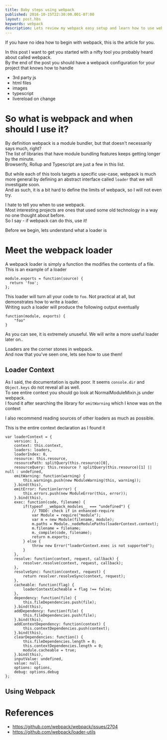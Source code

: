 ```yaml
---
title: Baby steps using webpack 
published: 2016-10-15T22:30:00.001-07:00
layout: post.hbs
keywords: webpack
description: Lets review my webpack easy setup and learn how to use webpack in the process. 
---
```


If you have no idea how to begin with webpack, this is the article for you. 

In this post I want to get you started with a nifty tool you probably heard about called webpack.    
By the end of the post you should have a webpack configuration for your project that knows how to handle

 - 3rd party js
 - html files
 - images
 - typescript
 - livereload on change
 
# So what is webpack and when should I use it? 

By definition webpack is a module bundler, but that doesn't necessarily says much, right?   
The list of libraries that have module bundling features keeps getting longer by the minute.     
Browserify, Rollup and Typescript are just a few in this list.   

But while each of this tools targets a specific use-case, webpack is much more general by defining an abstract interface called `loader` that we will investigate soon.   
And as such, it is a bit hard to define the limits of webpack, so I will not even try.     

I hate to tell you when to use webpack.    
Most interesting projects are ones that used some old technology in a way no one thought about before.    
So I say - if webpack can do this, use it!
 
Before we begin, lets understand what a loader is

# Meet the webpack loader

A webpack loader is simply a function the modifies the contents of a file. 
This is an example of a loader

```
module.exports = function(source) {
  return 'foo';
};
```

This loader will turn all your code to `foo`. Not practical at all, but demonstrates how to write a loader.   
Writing such a loader will produce the following output eventually 

```
function(module, exports) {
	"foo"
}
```

As you can see, it is extremely unuseful. We will write a more useful loader later on.. 

Loaders are the corner stones in webpack.   
And now that you've seen one, lets see how to use them!
 
## Loader Context

As I said, the documentation is quite poor. 
It seems `console.dir` and `Object.keys` do not reveal all as well.     
To see entire context you should go look at NormalModuleMixin.js under webpack.    
I found it after searching the library for `emitWarning` which I know was on the context 


I also recommend reading sources of other loaders as much as possible.
 
 
This is the entire context declaration as I found it 

```
var loaderContext = {
    version: 1,
    context: this.context,
    loaders: loaders,
    loaderIndex: 0,
    resource: this.resource,
    resourcePath: splitQuery(this.resource)[0],
    resourceQuery: this.resource ? splitQuery(this.resource)[1] || null : undefined,
    emitWarning: function(warning) {
        this.warnings.push(new ModuleWarning(this, warning));
    }.bind(this),
    emitError: function(error) {
        this.errors.push(new ModuleError(this, error));
    }.bind(this),
    exec: function(code, filename) {
        if(typeof __webpack_modules__ === "undefined") {
            // TODO: check if in enhanced-require
            var Module = require("module");
            var m = new Module(filename, module);
            m.paths = Module._nodeModulePaths(loaderContext.context);
            m.filename = filename;
            m._compile(code, filename);
            return m.exports;
        } else {
            throw new Error("loaderContext.exec is not supported");
        }
    },
    resolve: function(context, request, callback) {
        resolver.resolve(context, request, callback);
    },
    resolveSync: function(context, request) {
        return resolver.resolveSync(context, request);
    },
    cacheable: function(flag) {
        loaderContextCacheable = flag !== false;
    },
    dependency: function(file) {
        this.fileDependencies.push(file);
    }.bind(this),
    addDependency: function(file) {
        this.fileDependencies.push(file);
    }.bind(this),
    addContextDependency: function(context) {
        this.contextDependencies.push(context);
    }.bind(this),
    clearDependencies: function() {
        this.fileDependencies.length = 0;
        this.contextDependencies.length = 0;
        module.cacheable = true;
    }.bind(this),
    inputValue: undefined,
    value: null,
    options: options,
    debug: options.debug
};
```
 
## Using Webpack 


# References 

 - https://github.com/webpack/webpack/issues/2704
 - https://github.com/webpack/loader-utils



